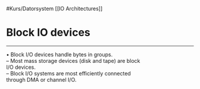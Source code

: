 #Kurs/Datorsystem 
[[IO Architectures]]
# Block IO devices
***
• Block I/O devices handle bytes in groups.  
– Most mass storage devices (disk and tape) are block  
I/O devices.  
– Block I/O systems are most efficiently connected  
through DMA or channel I/O.